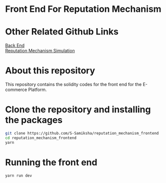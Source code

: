 # Front End For Reputation Mechanism

# Other Related Github Links
[Back End](https://github.com/S-Samiksha/Reputation_Mechanism/tree/main) <br>
[Reputation Mechanism Simulation](https://github.com/S-Samiksha/Reputation_Mechanism_Simulations/tree/main) <br>

# About this repository 

This repository contains the solidity codes for the front end for the E-commerce Platform. 

# Clone the repository and installing the packages

```bash
git clone https://github.com/S-Samiksha/reputation_mechanism_frontend
cd reputation_mechanism_frontend
yarn 
```

# Running the front end

```bash
yarn run dev
```
